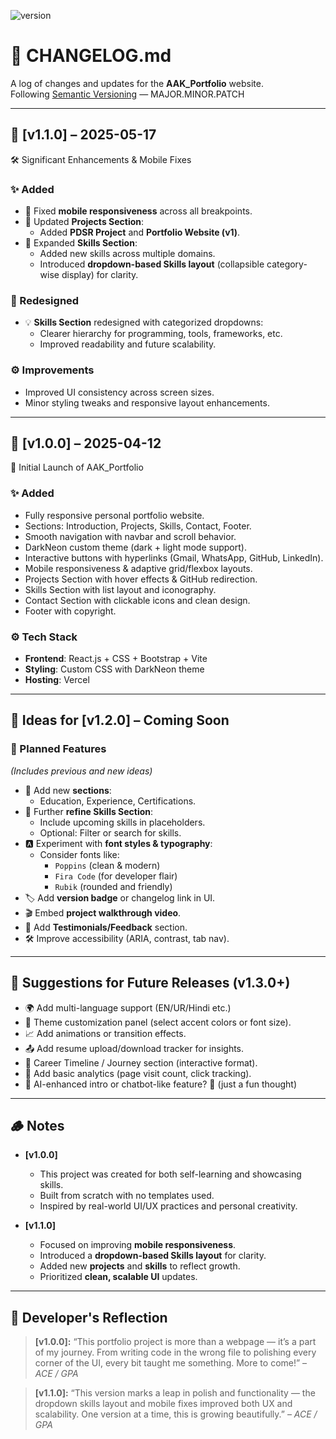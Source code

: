 ![version](https://img.shields.io/badge/version-1.1.0-purple)

# 📄 CHANGELOG.md  
A log of changes and updates for the **AAK_Portfolio** website.  
Following [Semantic Versioning](https://semver.org/) — MAJOR.MINOR.PATCH

---

## 🚀 [v1.1.0] – 2025-05-17  
🛠️ Significant Enhancements & Mobile Fixes

### ✨ Added
- 📱 Fixed **mobile responsiveness** across all breakpoints.
- 🧩 Updated **Projects Section**:
  - Added **PDSR Project** and **Portfolio Website (v1)**.
- 🧠 Expanded **Skills Section**:
  - Added new skills across multiple domains.
  - Introduced **dropdown-based Skills layout** (collapsible category-wise display) for clarity.

### 🎨 Redesigned
- 💡 **Skills Section** redesigned with categorized dropdowns:
  - Clearer hierarchy for programming, tools, frameworks, etc.
  - Improved readability and future scalability.

### ⚙️ Improvements
- Improved UI consistency across screen sizes.
- Minor styling tweaks and responsive layout enhancements.

---

## 📌 [v1.0.0] – 2025-04-12  
🎉 Initial Launch of AAK_Portfolio

### ✨ Added
- Fully responsive personal portfolio website.
- Sections: Introduction, Projects, Skills, Contact, Footer.
- Smooth navigation with navbar and scroll behavior.
- DarkNeon custom theme (dark + light mode support).
- Interactive buttons with hyperlinks (Gmail, WhatsApp, GitHub, LinkedIn).
- Mobile responsiveness & adaptive grid/flexbox layouts.
- Projects Section with hover effects & GitHub redirection.
- Skills Section with list layout and iconography.
- Contact Section with clickable icons and clean design.
- Footer with copyright.

### ⚙️ Tech Stack
- **Frontend**: React.js + CSS + Bootstrap + Vite  
- **Styling**: Custom CSS with DarkNeon theme  
- **Hosting**: Vercel

---

## 🧠 Ideas for [v1.2.0] – Coming Soon

### 🌱 Planned Features  
_(Includes previous and new ideas)_
- 🧾 Add new **sections**:
  - Education, Experience, Certifications.
- 🎯 Further **refine Skills Section**:
  - Include upcoming skills in placeholders.
  - Optional: Filter or search for skills.
- 🅰️ Experiment with **font styles & typography**:
  - Consider fonts like:
    - `Poppins` (clean & modern)
    - `Fira Code` (for developer flair)
    - `Rubik` (rounded and friendly)
- 🏷️ Add **version badge** or changelog link in UI.
- 🎬 Embed **project walkthrough video**.
- 🧪 Add **Testimonials/Feedback** section.
- 🛠 Improve accessibility (ARIA, contrast, tab nav).

---

## 🧊 Suggestions for Future Releases (v1.3.0+)
- 🌍 Add multi-language support (EN/UR/Hindi etc.)
- 🌈 Theme customization panel (select accent colors or font size).
- 📈 Add animations or transition effects.
- 📤 Add resume upload/download tracker for insights.
- 💼 Career Timeline / Journey section (interactive format).
- 🔐 Add basic analytics (page visit count, click tracking).
- 🧠 AI-enhanced intro or chatbot-like feature? 👀 (just a fun thought)

---

## 🪵 Notes
- **[v1.0.0]**
  - This project was created for both self-learning and showcasing skills.
  - Built from scratch with no templates used.
  - Inspired by real-world UI/UX practices and personal creativity.

- **[v1.1.0]**
  - Focused on improving **mobile responsiveness**.
  - Introduced a **dropdown-based Skills layout** for clarity.
  - Added new **projects** and **skills** to reflect growth.
  - Prioritized **clean, scalable UI** updates.

---

## 🧠 Developer's Reflection

> **[v1.0.0]:** “This portfolio project is more than a webpage — it’s a part of my journey. From writing code in the wrong file to polishing every corner of the UI, every bit taught me something. More to come!” – *ACE / GPA*

> **[v1.1.0]:** “This version marks a leap in polish and functionality — the dropdown skills layout and mobile fixes improved both UX and scalability. One version at a time, this is growing beautifully.” – *ACE / GPA*
